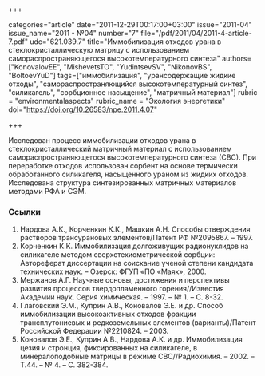 +++

categories="article"
date="2011-12-29T00:17:00+03:00"
issue="2011-04"
issue_name="2011 - №04"
number="7"
file="/pdf/2011/04/2011-4-article-7.pdf"
udc="621.039.7"
title="Иммобилизация отходов урана в стеклокристаллическую матрицу с использованием самораспространяющегося высокотемпературного синтеза"
authors=["KonovalovEE", "MishevetsTO", "YudintsevSV", "NikonovBS", "BoltoevYuD"]
tags=["иммобилизация", "урансодержащие жидкие отходы", "самораспространяющийся высокотемпературный синтез", "силикагель", "сорбционное насыщение", "матричный материал"]
rubric = "environmentalaspects"
rubric_name = "Экология энергетики"
doi="https://doi.org/10.26583/npe.2011.4.07"

+++

Исследован процесс иммобилизации отходов урана в стеклокристаллический матричный материал с использованием самораспространяющегося высокотемпературного синтеза (СВС). При переработке отходов использован сорбент на основе термически обработанного силикагеля, насыщенного ураном из жидких отходов. Исследована структура синтезированных матричных материалов методами РФА и СЭМ.

### Ссылки

1. Нардова А.К., Корченкин К.К., Машкин А.Н. Способы отверждения растворов трансурановых элементов/Патент РФ №2095867. – 1997.
2. Корченкин К.К. Иммобилизация долгоживущих радионуклидов на силикагеле методом сверхстехиометрической сорбции: Автореферат диссертации на соискание ученой степени кандидата технических наук. – Озерск: ФГУП «ПО «Маяк», 2000.
3. Мержанов А.Г. Научные основы, достижения и перспективы развития процессов твердопламенного горения//Известия Академии наук. Серия химическая. – 1997. – № 1. – С. 8-32.
4. Глаговский Э.М., Куприн А.В., Коновалов Э.Е. и др. Способ иммобилизации высокоактивных отходов фракции трансплутониевых и редкоземельных элементов (варианты)/Патент Российской Федерации №2210824. – 2003.
5. Коновалов Э.Е., Куприн А.В., Нардова А.К. и др. Иммобилизация цезия и стронция, фиксированных на силикагеле, в минералоподобные матрицы в режиме СВС//Радиохимия. – 2002. – Т.44. – № 4. – С. 382-384.